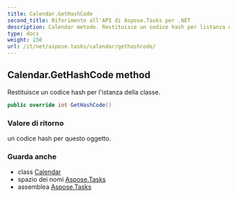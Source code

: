 ```yaml
---
title: Calendar.GetHashCode
second_title: Riferimento all'API di Aspose.Tasks per .NET
description: Calendar metodo. Restituisce un codice hash per listanza della classe.
type: docs
weight: 150
url: /it/net/aspose.tasks/calendar/gethashcode/
---
```

## Calendar.GetHashCode method

Restituisce un codice hash per l'istanza della classe.

```csharp
public override int GetHashCode()
```

### Valore di ritorno

un codice hash per questo oggetto.

### Guarda anche

* class [Calendar](../)
* spazio dei nomi [Aspose.Tasks](../../calendar/)
* assemblea [Aspose.Tasks](../../../)


